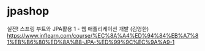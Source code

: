 # jpashop
실전! 스프링 부트와 JPA활용 1 - 웹 애플리케이션 개발 (김영한) https://www.inflearn.com/course/%EC%8A%A4%ED%94%84%EB%A7%81%EB%B6%80%ED%8A%B8-JPA-%ED%99%9C%EC%9A%A9-1
